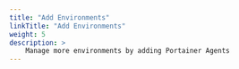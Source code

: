 ```yaml
---
title: "Add Environments"
linkTitle: "Add Environments"
weight: 5
description: >
    Manage more environments by adding Portainer Agents
---
```

